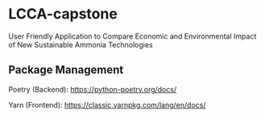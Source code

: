 # LCCA-capstone
User Friendly Application to Compare Economic and Environmental Impact of New Sustainable Ammonia Technologies

## Package Management
Poetry (Backend): https://python-poetry.org/docs/

Yarn (Frontend): https://classic.yarnpkg.com/lang/en/docs/
